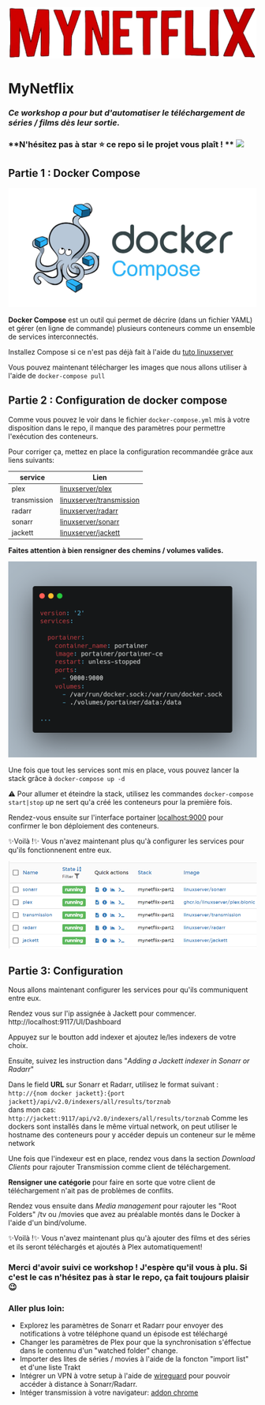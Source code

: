 ![](assets/mynetflix.png)

# MyNetflix

### *Ce workshop a pour but d'automatiser le téléchargement de séries / films dès leur sortie.*

### **N'hésitez pas à star ⭐ ce repo si le projet vous plaît ! ** ![](https://img.shields.io/github/stars/ajnart/mynetflix-part2?label=%E2%AD%90&style=for-the-badge?branch=master&kill_cache=1")

## Partie 1 : Docker Compose
![](assets/docker-compose.jpg)

**Docker Compose** est un outil qui permet de décrire (dans un fichier YAML) et gérer (en ligne de commande) plusieurs conteneurs comme un ensemble de services interconnectés.

Installez Compose si ce n'est pas déjà fait à l'aide du [tuto linuxserver](https://docs.linuxserver.io/general/docker-compose)

Vous pouvez maintenant télécharger les images que nous allons utiliser à l'aide de ``docker-compose pull``

## Partie 2 : Configuration de docker compose
Comme vous pouvez le voir dans le fichier ``docker-compose.yml`` mis à votre disposition dans le repo, il manque des paramètres pour permettre l'exécution des conteneurs.

Pour corriger ça, mettez en place la configuration recommandée grâce aux liens suivants:

| service      | Lien |
|--------------|------|
| plex         | [linuxserver/plex](https://docs.linuxserver.io/images/docker-plex)
| transmission | [linuxserver/transmission](https://docs.linuxserver.io/images/docker-transmission)
| radarr       | [linuxserver/radarr](https://docs.linuxserver.io/images/docker-radarr)  
| sonarr       | [linuxserver/sonarr](https://docs.linuxserver.io/images/docker-sonarr)
| jackett      | [linuxserver/jackett](https://docs.linuxserver.io/images/docker-jackett)

**Faites attention à bien rensigner des chemins / volumes valides.**

![](assets/carbon.png)

Une fois que tout les services sont mis en place, vous pouvez lancer la stack grâce à ``docker-compose up -d``

⚠ Pour allumer et éteindre la stack, utilisez les commandes ``docker-compose start|stop`` *up* ne sert qu'a créé les conteneurs pour la première fois.

Rendez-vous ensuite sur l'interface portainer [localhost:9000](http://localhost:9000) pour confirmer le bon déploiement des conteneurs.

✨Voilà !✨ Vous n'avez maintenant plus qu'à configurer les services pour qu'ils fonctionnenent entre eux.

![](assets/portainer.png)

## Partie 3: Configuration

Nous allons maintenant configurer les services pour qu'ils communiquent entre eux.

Rendez vous sur l'ip assignée à Jackett pour commencer. http://localhost:9117/UI/Dashboard

Appuyez sur le boutton add indexer et ajoutez le/les indexers de votre choix.

Ensuite, suivez les instruction dans "*Adding a Jackett indexer in Sonarr or Radarr*"

Dans le field **URL** sur Sonarr et Radarr, utilisez le format suivant :  
``http://{nom docker jackett}:{port jackett}/api/v2.0/indexers/all/results/torznab``  
dans mon cas:
``http://jackett:9117/api/v2.0/indexers/all/results/torznab``
Comme les dockers sont installés dans le même virtual network, on peut utiliser le hostname des conteneurs pour y accéder depuis un conteneur sur le même network

Une fois que l'indexeur est en place, rendez vous dans la section *Download Clients* pour rajouter Transmission comme client de téléchargement.

**Rensigner une catégorie** pour faire en sorte que votre client de téléchargement n'ait pas de problèmes de conflits.

Rendez vous ensuite dans *Media management* pour rajouter les "Root Folders" /tv ou /movies que avez au préalable montés dans le Docker à l'aide d'un bind/volume.

✨Voilà !✨ Vous n'avez maintenant plus qu'à ajouter des films et des séries et ils seront téléchargés et ajoutés à Plex automatiquement!

### Merci d'avoir suivi ce workshop ! J'espère qu'il vous à plu. Si c'est le cas n'hésitez pas à star le repo, ça fait toujours plaisir 😉

### Aller plus loin:
- Explorez les paramètres de Sonarr et Radarr pour envoyer des notifications à votre téléphone quand un épisode est téléchargé
- Changer les paramètres de Plex pour que la synchronisation s'éffectue dans le contennu d'un "watched folder" change.
- Importer des lites de séries / movies à l'aide de la foncton "import list" et d'une liste Trakt
- Intégrer un VPN à votre setup à l'aide de [wireguard](https://hub.docker.com/r/linuxserver/wireguard) pour pouvoir accéder à distance à Sonarr/Radarr.
- Intéger transmission à votre navigateur: [addon chrome](https://chrome.google.com/webstore/detail/transmission-easy-client/cmkphjiphbjkffbcbnjiaidnjhahnned?hl=en)
